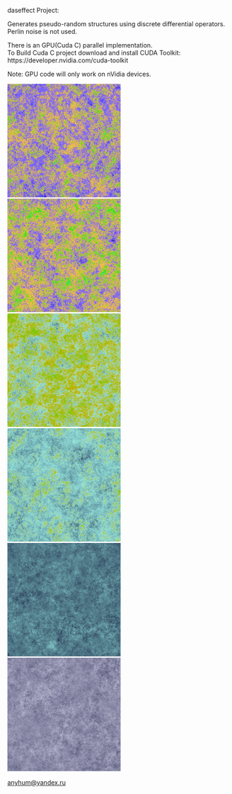 daseffect Project:
<br>

<p>
  Generates pseudo-random structures using discrete differential operators.<br>
  Perlin noise is not used.
</p>

<p>
  There is an GPU(Cuda C) parallel implementation.<br>
  To Build Cuda C project download and install CUDA Toolkit:<br>
  https://developer.nvidia.com/cuda-toolkit<br>
</p>

<p>
  Note: GPU code will only work on nVidia devices.
</p>

<p>
  <img src="Pictures/Landscape1.png" width="256" height="256">
  <img src="Pictures/Landscape2.png" width="256" height="256">
  <img src="Pictures/Landscape3.png" width="256" height="256">
  <img src="Pictures/Landscape4.png" width="256" height="256">
  <img src="Pictures/Fog1.png" width="256" height="256">
  <img src="Pictures/Fog2.png" width="256" height="256">
</p>

<p>
<!img src="Pictures/Fog.gif" width="256" height="256">
</p>
  
anyhum@yandex.ru
